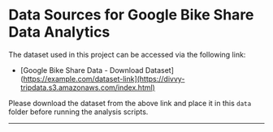 # Data Sources for Google Bike Share Data Analytics

The dataset used in this project can be accessed via the following link:

- [Google Bike Share Data - Download Dataset](https://example.com/dataset-link](https://divvy-tripdata.s3.amazonaws.com/index.html)

Please download the dataset from the above link and place it in this `data` folder before running the analysis scripts.

---

